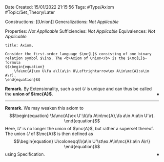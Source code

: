 <div class="topSpace"></div>

Date Created: 15/01/2022 21:15:56
Tags: #Type/Axiom #Topic/Set_Theory/Later

Constructions: [[Union]]
Generalizations: <i>Not Applicable</i>

Properties: <i>Not Applicable</i>
Sufficiencies: <i>Not Applicable</i>
Equivalences: <i>Not Applicable</i>

``` ad-Axiom
title: Axiom.

Consider the first-order language $\mc{L}$ consisting of one binary relation symbol $\in$. The <b>Axiom of Union</b> is the $\mc{L}$-formula
$$\begin{equation}
    \fa\mc{A}\ex U\fa a\l(a\in U\Leftrightarrow\ex A\in\mc{A}:a\in A\r).
\end{equation}$$

```

<b>Remark.</b> By Extensionality, such a set $U$ is unique and can thus be called the <b>union of $\mc{A}$</b>.<span style="float:right;">$\blacklozenge$</span>

---

<b>Remark.</b> We may weaken this axiom to
$$\begin{equation}
    \fa\mc{A}\ex U':\l(\fa A\in\mc{A},\fa a\in A:a\in U'\r).
\end{equation}$$
Here, $U'$ is no longer the union of $\mc{A}$, but rather a superset thereof. The union $U$ of $\mc{A}$ is then defined as
$$\begin{equation}
    U\coloneqq\l\{a\in U'\st\ex A\in\mc{A}:a\in A\r\}
\end{equation}$$
using Specification.<span style="float:right;">$\blacklozenge$</span>
